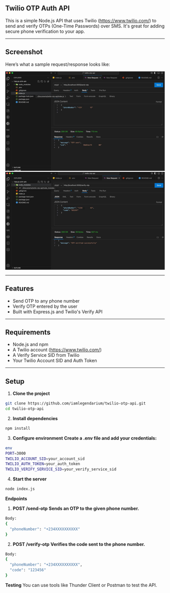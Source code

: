 ## Twilio OTP Auth API

This is a simple Node.js API that uses Twilio (https://www.twilio.com/) to send and verify OTPs (One-Time Passwords) over SMS. It's great for adding secure phone verification to your app.

---

## Screenshot

Here’s what a sample request/response looks like:

![Send-OTP](./ss.jpg)
![Verify-OTP](./vv.jpg)


---

## Features

- Send OTP to any phone number
- Verify OTP entered by the user
- Built with Express.js and Twilio's Verify API

---

## Requirements

- Node.js and npm
- A Twilio account (https://www.twilio.com/)
- A Verify Service SID from Twilio
- Your Twilio Account SID and Auth Token

---

## Setup

1. **Clone the project**

```bash
git clone https://github.com/iamlegendarium/twilio-otp-api.git
cd twilio-otp-api
```
2. **Install dependencies**

```bash
npm install
```

3. **Configure environment**
    **Create a .env file and add your credentials:**

```bash
env
PORT=3000
TWILIO_ACCOUNT_SID=your_account_sid
TWILIO_AUTH_TOKEN=your_auth_token
TWILIO_VERIFY_SERVICE_SID=your_verify_service_sid
```

4. **Start the server**

```bash
node index.js
```

**Endpoints**
1. **POST /send-otp**
**Sends an OTP to the given phone number.**

```bash
Body:
{
  "phoneNumber": "+234XXXXXXXXXX"
}
```
2. **POST /verify-otp**
**Verifies the code sent to the phone number.**

```bash
Body:
{
  "phoneNumber": "+234XXXXXXXXXX",
  "code": "123456"
}
```

**Testing**
You can use tools like Thunder Client or Postman to test the API.